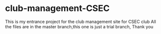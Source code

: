 # club-management-CSEC
This is my entrance project for the club management site for CSEC club
All the files are in the master branch,this one is just a trial branch, Thank you
